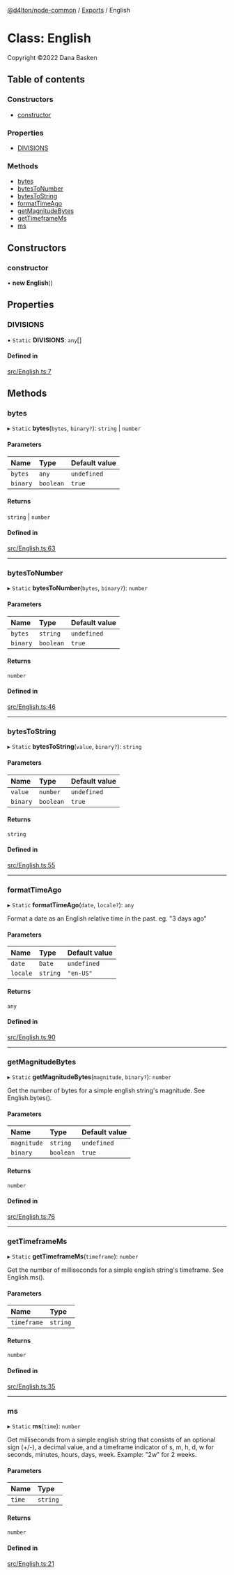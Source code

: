 [@d4lton/node-common](../README.md) / [Exports](../modules.md) / English

# Class: English

Copyright ©2022 Dana Basken

## Table of contents

### Constructors

- [constructor](English.md#constructor)

### Properties

- [DIVISIONS](English.md#divisions)

### Methods

- [bytes](English.md#bytes)
- [bytesToNumber](English.md#bytestonumber)
- [bytesToString](English.md#bytestostring)
- [formatTimeAgo](English.md#formattimeago)
- [getMagnitudeBytes](English.md#getmagnitudebytes)
- [getTimeframeMs](English.md#gettimeframems)
- [ms](English.md#ms)

## Constructors

### constructor

• **new English**()

## Properties

### DIVISIONS

▪ `Static` **DIVISIONS**: `any`[]

#### Defined in

[src/English.ts:7](https://github.com/d4lton/node-common/blob/5a7ce4e/src/English.ts#L7)

## Methods

### bytes

▸ `Static` **bytes**(`bytes`, `binary?`): `string` \| `number`

#### Parameters

| Name | Type | Default value |
| :------ | :------ | :------ |
| `bytes` | `any` | `undefined` |
| `binary` | `boolean` | `true` |

#### Returns

`string` \| `number`

#### Defined in

[src/English.ts:63](https://github.com/d4lton/node-common/blob/5a7ce4e/src/English.ts#L63)

___

### bytesToNumber

▸ `Static` **bytesToNumber**(`bytes`, `binary?`): `number`

#### Parameters

| Name | Type | Default value |
| :------ | :------ | :------ |
| `bytes` | `string` | `undefined` |
| `binary` | `boolean` | `true` |

#### Returns

`number`

#### Defined in

[src/English.ts:46](https://github.com/d4lton/node-common/blob/5a7ce4e/src/English.ts#L46)

___

### bytesToString

▸ `Static` **bytesToString**(`value`, `binary?`): `string`

#### Parameters

| Name | Type | Default value |
| :------ | :------ | :------ |
| `value` | `number` | `undefined` |
| `binary` | `boolean` | `true` |

#### Returns

`string`

#### Defined in

[src/English.ts:55](https://github.com/d4lton/node-common/blob/5a7ce4e/src/English.ts#L55)

___

### formatTimeAgo

▸ `Static` **formatTimeAgo**(`date`, `locale?`): `any`

Format a date as an English relative time in the past. eg. "3 days ago"

#### Parameters

| Name | Type | Default value |
| :------ | :------ | :------ |
| `date` | `Date` | `undefined` |
| `locale` | `string` | `"en-US"` |

#### Returns

`any`

#### Defined in

[src/English.ts:90](https://github.com/d4lton/node-common/blob/5a7ce4e/src/English.ts#L90)

___

### getMagnitudeBytes

▸ `Static` **getMagnitudeBytes**(`magnitude`, `binary?`): `number`

Get the number of bytes for a simple english string's magnitude. See English.bytes().

#### Parameters

| Name | Type | Default value |
| :------ | :------ | :------ |
| `magnitude` | `string` | `undefined` |
| `binary` | `boolean` | `true` |

#### Returns

`number`

#### Defined in

[src/English.ts:76](https://github.com/d4lton/node-common/blob/5a7ce4e/src/English.ts#L76)

___

### getTimeframeMs

▸ `Static` **getTimeframeMs**(`timeframe`): `number`

Get the number of milliseconds for a simple english string's timeframe. See English.ms().

#### Parameters

| Name | Type |
| :------ | :------ |
| `timeframe` | `string` |

#### Returns

`number`

#### Defined in

[src/English.ts:35](https://github.com/d4lton/node-common/blob/5a7ce4e/src/English.ts#L35)

___

### ms

▸ `Static` **ms**(`time`): `number`

Get milliseconds from a simple english string that consists of an optional sign (+/-), a decimal value, and a
timeframe indicator of s, m, h, d, w for seconds, minutes, hours, days, week. Example: "2w" for 2 weeks.

#### Parameters

| Name | Type |
| :------ | :------ |
| `time` | `string` |

#### Returns

`number`

#### Defined in

[src/English.ts:21](https://github.com/d4lton/node-common/blob/5a7ce4e/src/English.ts#L21)

